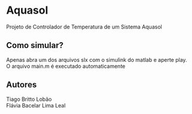 # Aquasol
Projeto de Controlador de Temperatura de um Sistema Aquasol

## Como simular?
Apenas abra um dos arquivos slx com o simulink do matlab e aperte play.<br>
O arquivo main.m é executado automaticamente

## Autores
Tiago Britto Lobão<br>
Flávia Bacelar Lima Leal
